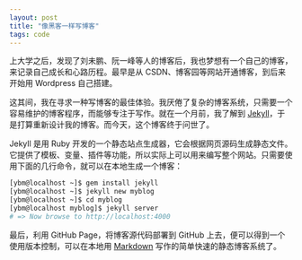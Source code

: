 ```yaml
---
layout: post
title: "像黑客一样写博客"
tags: code
---
```



上大学之后，发现了刘未鹏、阮一峰等人的博客后，我也梦想有一个自己的博客，来记录自己成长和心路历程。最早是从 CSDN、博客园等网站开通博客，到后来开始用 Wordpress 自己搭建。

这其间，我在寻求一种写博客的最佳体验。我厌倦了复杂的博客系统，只需要一个容易维护的博客程序，而能够专注于写作。就在一个月前，我了解到 [Jekyll](https://jekyllrb.com)，于是打算重新设计我的博客。而今天，这个博客终于问世了。


Jekyll 是用 Ruby 开发的一个静态站点生成器，它会根据网页源码生成静态文件。它提供了模板、变量、插件等功能，所以实际上可以用来编写整个网站。只需要使用下面的几行命令，就可以在本地生成一个博客：


```sh
[ybm@localhost ~]$ gem install jekyll
[ybm@localhost ~]$ jekyll new myblog
[ybm@localhost ~]$ cd myblog
[ybm@localhost myblog]$ jekyll server
# => Now browse to http://localhost:4000
```

最后，利用 GitHub Page，将博客源代码部署到 GitHub 上去，便可以得到一个使用版本控制，可以在本地用 [Markdown](http://wowubuntu.com/markdown/basic.html) 写作的简单快速的静态博客系统了。

